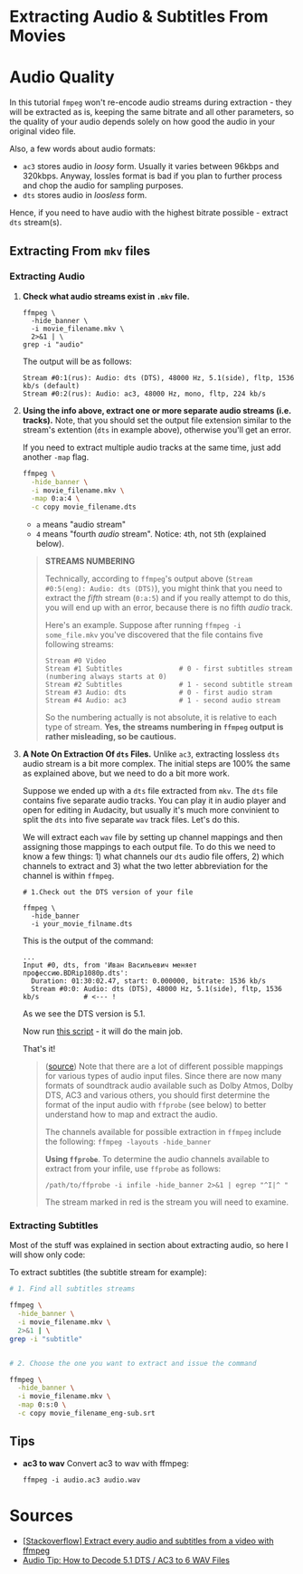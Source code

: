 # Extracting Audio & Subtitles From Movies

# Audio Quality

In this tutorial `fmpeg` won't re-encode audio streams during extraction - they will be extracted as is, keeping the same bitrate and all other parameters, so the quality of your audio depends solely on how good the audio in your original video file.

Also, a few words about audio formats:

* `ac3` stores audio in *loosy* form. Usually it varies between 96kbps and 320kbps. Anyway, lossles format is bad if you plan to further process and chop the audio for sampling purposes.
* `dts` stores audio in *loosless* form.

Hence, if you need to have audio with the highest bitrate possible - extract `dts` stream(s).


  

## Extracting From `mkv` files

### Extracting Audio

1. **Check what audio streams exist in `.mkv` file.** 

   ```shell
   ffmpeg \
     -hide_banner \
     -i movie_filename.mkv \
     2>&1 | \
   grep -i "audio"
   ```
   The output will be as follows:
   ```
   Stream #0:1(rus): Audio: dts (DTS), 48000 Hz, 5.1(side), fltp, 1536 kb/s (default)
   Stream #0:2(rus): Audio: ac3, 48000 Hz, mono, fltp, 224 kb/s
   ```
  
2. **Using the info above, extract one or more separate audio streams (i.e. tracks).** Note, that you should set the output file extension similar to the stream's extention (`dts` in example above), otherwise you'll get an error. 

   If you need to extract multiple audio tracks at the same time, just add another `-map` flag. 
    
   ```sh
   ffmpeg \
     -hide_banner \
     -i movie_filename.mkv \
     -map 0:a:4 \
     -c copy movie_filename.dts
   ```
   * `a` means "audio stream"
   * `4` means "fourth *audio* stream". Notice: `4`th, not `5`th (explained below). 
  
   > **STREAMS NUMBERING** 
   >
   > Technically, according to `ffmpeg`'s output above (`Stream #0:5(eng): Audio: dts (DTS)`), you might think that you  need to extract the *fifth* stream (`0:a:5`) and if you really attempt to do this, you will end up with an error, because there is no fifth *audio* track. 
   >
   > Here's an example. Suppose after running `ffmpeg -i some_file.mkv` you've discovered that the file contains five  following streams:
   > ```
   > Stream #0 Video
   > Stream #1 Subtitles              # 0 - first subtitles stream (numbering always starts at 0) 
   > Stream #2 Subtitles              # 1 - second subtitle stream
   > Stream #3 Audio: dts             # 0 - first audio stram
   > Stream #4 Audio: ac3             # 1 - second audio stream
   > ```
   > So the numbering actually is not absolute, it is relative to each type of stream. **Yes, the streams numbering in `ffmpeg` output is rather misleading, so be cautious.**


3. **A Note On Extraction Of `dts` Files.** Unlike `ac3`, extracting lossless `dts` audio stream is a bit more complex. The initial steps are 100% the same as explained above, but we need to do a bit more work.

   Suppose we ended up with a `dts` file extracted from `mkv`. The `dts` file contains five separate audio tracks. You can play it in audio player and open for editing in Audacity, but usually it's much more convinient to split the `dts` into five separate `wav` track files. Let's do this.
   
   We will extract each `wav` file by setting up channel mappings and then assigning those mappings to each output file. To do this we need to know a few things: 1) what channels our `dts` audio file offers, 2) which channels to extract and 3) what the two letter abbreviation for the channel is within `ffmpeg`.

   ```
   # 1.Check out the DTS version of your file
   
   ffmpeg \
     -hide_banner
     -i your_movie_filname.dts
   ```
   This is the output of the command:
   ```
   ...
   Input #0, dts, from 'Иван Васильевич меняет профессию.BDRip1080p.dts':
     Duration: 01:30:02.47, start: 0.000000, bitrate: 1536 kb/s
     Stream #0:0: Audio: dts (DTS), 48000 Hz, 5.1(side), fltp, 1536 kb/s           # <--- !
   ```
   As we see the DTS version is 5.1.
   
   Now run [this script](https://github.com/ponomarevandrey/automation-scripts/blob/master/audio/dts-to-multiple-wav.sh) - it will do the main job.
   
   That's it!
   
   > ([source](https://randocity.com/2016/04/10/audio-tip-how-to-decode-5-1-dts-ac3-to-6-wav-files/#alternatives)) Note that there are a lot of different possible mappings for various types of audio input files. Since there are now many formats of soundtrack audio available such as Dolby Atmos, Dolby DTS, AC3 and various others, you should first determine the format of the input audio with `ffprobe` (see below) to better understand how to map and extract the audio.
   >
   > The channels available for possible extraction in `ffmpeg` include the following: `ffmpeg -layouts -hide_banner`
   >
   > **Using `ffprobe`**.
   > To determine the audio channels available to extract from your infile, use `ffprobe` as follows:
   > ```
   > /path/to/ffprobe -i infile -hide_banner 2>&1 | egrep "^I|^ "
   > ```
   > The stream marked in red is the stream you will need to examine. 
   


### Extracting Subtitles

Most of the stuff was explained in section about extracting audio, so here I will show only code:


To extract subtitles (the subtitle stream for example):

```sh
# 1. Find all subtitles streams

ffmpeg \
  -hide_banner \
  -i movie_filename.mkv \
  2>&1 | \
grep -i "subtitle"


# 2. Choose the one you want to extract and issue the command

ffmpeg \
  -hide_banner \
  -i movie_filename.mkv \
  -map 0:s:0 \
  -c copy movie_filename_eng-sub.srt
```

## Tips

* **ac3 to wav** Convert ac3 to wav with ffmpeg: 
  ```
  ffmpeg -i audio.ac3 audio.wav
  ```


# Sources

* [\[Stackoverflow\] Extract every audio and subtitles from a video with ffmpeg](https://stackoverflow.com/a/32925753/13156302)
* [Audio Tip: How to Decode 5.1 DTS / AC3 to 6 WAV Files](https://randocity.com/2016/04/10/audio-tip-how-to-decode-5-1-dts-ac3-to-6-wav-files/#alternatives)
